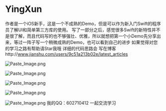 # YingXun
  作者是一个iOS新手，这是一个不成熟的Demo，但是可以作为新入门Swift的程序员了解UI和简单第三方库的使用。
  写了一部分之后，感觉很多Swift的新特性并不是很了解，而且代码写的也不够强壮、优雅，所以就想把第一个小Demo先分享出来，等过一阵子写一个稍微成熟的Demo，也可以看到自己的进步
  如果觉得对您的学习之路有帮助请Star我哦
  详细的代码思路会 写在博客http://www.jianshu.com/users/9c51a213b02e/latest_articles
  
  
![Paste_Image.png](http://upload-images.jianshu.io/upload_images/852671-987bceb55073786a.png?imageMogr2/auto-orient/strip%7CimageView2/2/w/1240)

![Paste_Image.png](http://upload-images.jianshu.io/upload_images/852671-4133da7bf2be243c.png?imageMogr2/auto-orient/strip%7CimageView2/2/w/1240)

![Paste_Image.png](http://upload-images.jianshu.io/upload_images/852671-bdabd5f12dbfb7c4.png?imageMogr2/auto-orient/strip%7CimageView2/2/w/1240)

![Paste_Image.png](http://upload-images.jianshu.io/upload_images/852671-ee40da15f2487b5a.png?imageMogr2/auto-orient/strip%7CimageView2/2/w/1240)


![Paste_Image.png](http://upload-images.jianshu.io/upload_images/852671-dd646a0971e3a04f.png?imageMogr2/auto-orient/strip%7CimageView2/2/w/1240)
  我的QQ：602710412  一起交流学习
  
